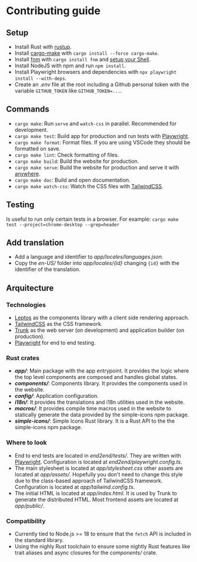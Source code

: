 # Contributing guide

## Setup

- Install Rust with [rustup](https://rustup.rs/).
- Install [cargo-make](https://sagiegurari.github.io/cargo-make/) with `cargo install --force cargo-make`.
- Install [fnm](https://github.com/Schniz/fnm) with `cargo install fnm` and [setup your Shell](https://github.com/Schniz/fnm#shell-setup).
- Install NodeJS with npm and run `npm install`.
- Install Playwright browsers and dependencies with `npx playwright install --with-deps`.
- Create an _.env_ file at the root including a Github personal token with the variable `GITHUB_TOKEN` like `GITHUB_TOKEN=...`.

## Commands

- `cargo make`: Run `serve` and `watch-css` in parallel. Recommended for development.
- `cargo make test`: Build app for production and run tests with [Playwright](https://playwright.dev/).
- `cargo make format`: Format files. If you are using VSCode they should be formatted on save.
- `cargo make lint`: Check formatting of files.
- `cargo make build`: Build the website for production.
- `cargo make serve`: Build the website for production and serve it with [anywhere](https://www.npmjs.com/package/anywhere).
- `cargo make doc`: Build and open documentation.
- `cargo make watch-css`: Watch the CSS files with [TailwindCSS](https://tailwindcss.com/).

## Testing

Is useful to run only certain tests in a browser. For example: `cargo make test --project=chrome-desktop --grep=header`

## Add translation

- Add a language and identifier to _app/locales/languages.json_.
- Copy the _en-US/_ folder into _app/locales/{id}_ changing `{id}` with the identifier of the translation.

## Arquitecture

### Technologies

- [Leptos](https://docs.rs/leptos) as the components library with a client side rendering approach.
- [TailwindCSS](https://tailwindcss.com/) as the CSS framework.
- [Trunk](https://trunkrs.dev/) as the web server (on development) and application builder (on production).
- [Playwright](https://playwright.dev/) for end to end testing.

### Rust crates

- **_app/_**: Main package with the app entrypoint. It provides the logic where the top level components are composed and handles global states.
- **_components/_**: Components library. It provides the components used in the website.
- **_config/_**: Application configuration.
- **_i18n/_**: It provides the translations and i18n utilities used in the website.
- **_macros/_**: It provides compile time macros used in the website to statically generate the data provided by the simple-icons npm package.
- **_simple-icons/_**: Simple Icons Rust library. It is a Rust API to the the simple-icons npm package.

### Where to look

- End to end tests are located in _end2end/tests/_. They are written with [Playwright](https://playwright.dev/). Configuration is located at _end2end/playwright.config.ts_.
- The main stylesheet is located at _app/stylesheet.css_ other assets are located at _app/assets/_. Hopefully you don't need to change this style due to the class-based approach of TailwindCSS framework. Configuration is located at _app/tailwind.config.ts_.
- The initial HTML is located at _app/index.html_. It is used by Trunk to generate the distributed HTML. Most frontend assets are located at _app/public/_.

### Compatibility

- Currently tied to Node.js >= 18 to ensure that the `fetch` API is included in the standard library.
- Using the nighly Rust toolchain to ensure some nightly Rust features like trait aliases and async closures for the _components/_ crate.
